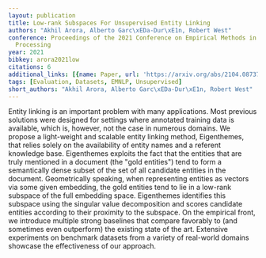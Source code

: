 ```yaml
---
layout: publication
title: Low-rank Subspaces For Unsupervised Entity Linking
authors: "Akhil Arora, Alberto Garc\xEDa-Dur\xE1n, Robert West"
conference: Proceedings of the 2021 Conference on Empirical Methods in Natural Language
  Processing
year: 2021
bibkey: arora2021low
citations: 6
additional_links: [{name: Paper, url: 'https://arxiv.org/abs/2104.08737'}]
tags: [Evaluation, Datasets, EMNLP, Unsupervised]
short_authors: "Akhil Arora, Alberto Garc\xEDa-Dur\xE1n, Robert West"
---
```

Entity linking is an important problem with many applications. Most previous
solutions were designed for settings where annotated training data is
available, which is, however, not the case in numerous domains. We propose a
light-weight and scalable entity linking method, Eigenthemes, that relies
solely on the availability of entity names and a referent knowledge base.
Eigenthemes exploits the fact that the entities that are truly mentioned in a
document (the "gold entities") tend to form a semantically dense subset of the
set of all candidate entities in the document. Geometrically speaking, when
representing entities as vectors via some given embedding, the gold entities
tend to lie in a low-rank subspace of the full embedding space. Eigenthemes
identifies this subspace using the singular value decomposition and scores
candidate entities according to their proximity to the subspace. On the
empirical front, we introduce multiple strong baselines that compare favorably
to (and sometimes even outperform) the existing state of the art. Extensive
experiments on benchmark datasets from a variety of real-world domains showcase
the effectiveness of our approach.